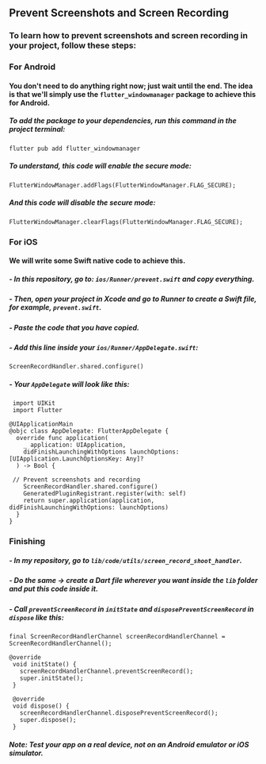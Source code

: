## Prevent Screenshots and Screen Recording

### To learn how to prevent screenshots and screen recording in your project, follow these steps:

### For Android
#### You don't need to do anything right now; just wait until the end. The idea is that we'll simply use the `flutter_windowmanager` package to achieve this for Android.
##### To add the package to your dependencies, run this command in the project terminal:
    flutter pub add flutter_windowmanager
    
##### To understand, this code will enable the secure mode:
    FlutterWindowManager.addFlags(FlutterWindowManager.FLAG_SECURE);
##### And this code will disable the secure mode:
    FlutterWindowManager.clearFlags(FlutterWindowManager.FLAG_SECURE);

### For iOS
#### We will write some Swift native code to achieve this.
##### - In this repository, go to: `ios/Runner/prevent.swift` and copy everything.
##### - Then, open your project in Xcode and go to Runner to create a Swift file, for example, `prevent.swift`.
##### - Paste the code that you have copied.
##### - Add this line inside your `ios/Runner/AppDelegate.swift`:
    ScreenRecordHandler.shared.configure()

##### - Your `AppDelegate` will look like this:
     import UIKit
     import Flutter

    @UIApplicationMain
    @objc class AppDelegate: FlutterAppDelegate {
      override func application(
        _ application: UIApplication,
        didFinishLaunchingWithOptions launchOptions: [UIApplication.LaunchOptionsKey: Any]?
      ) -> Bool {

     // Prevent screenshots and recording
        ScreenRecordHandler.shared.configure()
        GeneratedPluginRegistrant.register(with: self)
        return super.application(application, didFinishLaunchingWithOptions: launchOptions)
      }
    }

    
### Finishing
##### - In my repository, go to `lib/code/utils/screen_record_shoot_handler`.
##### - Do the same -> create a Dart file wherever you want inside the `lib` folder and put this code inside it.
##### - Call `preventScreenRecord` in `initState` and `disposePreventScreenRecord` in `dispose` like this:

    final ScreenRecordHandlerChannel screenRecordHandlerChannel = ScreenRecordHandlerChannel();
   
    @override
     void initState() {
       screenRecordHandlerChannel.preventScreenRecord();
       super.initState();
     }

     @override
     void dispose() {
       screenRecordHandlerChannel.disposePreventScreenRecord();
       super.dispose();
     }

##### Note: Test your app on a real device, not on an Android emulator or iOS simulator.
